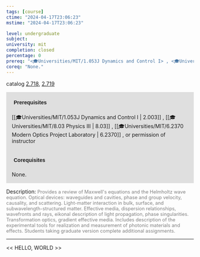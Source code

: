 ```yaml
---
tags: [course]
ctime: "2024-04-17T23:06:23"
mstime: "2024-04-17T23:06:23"

level: undergraduate
subject: 
university: mit
completion: closed
percentage: 0
prereq: "<🎓Universities/MIT/1.053J Dynamics and Control I> , <🎓Universities/MIT/8.03 Physics III> , <🎓Universities/MIT/6.2370 Modern Optics Project Laboratory> , or permission of instructor"
coreq: "None."
---
```


catalog [2.718](http://student.mit.edu/catalog/m2b.html#2.718), [2.719](http://student.mit.edu/catalog/m2b.html#2.719)

<span style="display: block; padding: 15px; background-color: rgb(100, 100, 100, 0.2);"><font id="m_prereq1923_0" style="display: block; font-family: Arial, sans-serif; font-weight: bold; padding: 5px">Prerequisites</font><br><span id="prereq1923_0">[[🎓Universities/MIT/1.053J Dynamics and Control I | 2.003]] , [[🎓Universities/MIT/8.03 Physics III | 8.03]] , [[🎓Universities/MIT/6.2370 Modern Optics Project Laboratory | 6.2370]] , or permission of instructor</span></span>
<span style="display: block; padding: 15px; background-color: rgb(100, 100, 100, 0.2);"><font id="m_coreq1923_0" style="display: block; font-family: Arial, sans-serif; font-weight: bold; padding: 5px">Corequisites</font><br><span id="coreq1923_0">None.</span></span>

<font style="">Description:</font>
<font style="color: grey; font-size: 0.8rem;">Provides a review of Maxwell's equations and the Helmholtz wave equation. Optical devices: waveguides and cavities, phase and group velocity, causality, and scattering. Light-matter interaction in bulk, surface, and subwavelength-structured matter. Effective media, dispersion relationships, wavefronts and rays, eikonal description of light propagation, phase singularities. Transformation optics, gradient effective media. Includes description of the experimental tools for realization and measurement of photonic materials and effects. Students taking graduate version complete additional assignments.</font>



---

<< HELLO, WORLD >>
